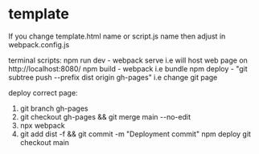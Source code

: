 # template
If you change template.html name or script.js name then adjust in webpack.config.js

terminal scripts:
npm run dev - webpack serve i.e will host web page on http://localhost:8080/
npm build - webpack i.e bundle
npm deploy - "git subtree push --prefix dist origin gh-pages" i.e change git page

deploy correct page:
1) git branch gh-pages
2) git checkout gh-pages && git merge main --no-edit
3) npx webpack
4) git add dist -f && git commit -m "Deployment commit"
npm deploy
git checkout main
